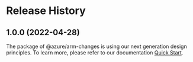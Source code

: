 # Release History
    
## 1.0.0 (2022-04-28)

The package of @azure/arm-changes is using our next generation design principles. To learn more, please refer to our documentation [Quick Start](https://aka.ms/js-track2-quickstart).
